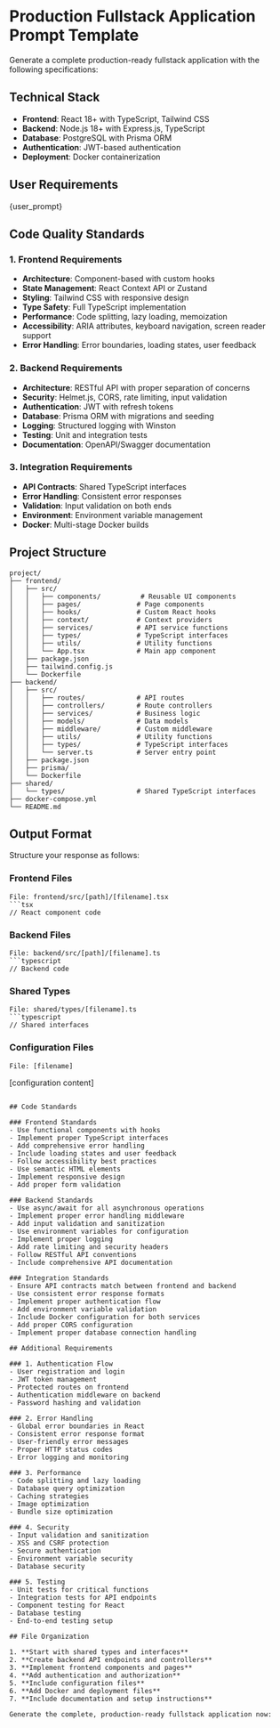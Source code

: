 # Production Fullstack Application Prompt Template

Generate a complete production-ready fullstack application with the following specifications:

## Technical Stack
- **Frontend**: React 18+ with TypeScript, Tailwind CSS
- **Backend**: Node.js 18+ with Express.js, TypeScript
- **Database**: PostgreSQL with Prisma ORM
- **Authentication**: JWT-based authentication
- **Deployment**: Docker containerization

## User Requirements
{user_prompt}

## Code Quality Standards

### 1. Frontend Requirements
- **Architecture**: Component-based with custom hooks
- **State Management**: React Context API or Zustand
- **Styling**: Tailwind CSS with responsive design
- **Type Safety**: Full TypeScript implementation
- **Performance**: Code splitting, lazy loading, memoization
- **Accessibility**: ARIA attributes, keyboard navigation, screen reader support
- **Error Handling**: Error boundaries, loading states, user feedback

### 2. Backend Requirements
- **Architecture**: RESTful API with proper separation of concerns
- **Security**: Helmet.js, CORS, rate limiting, input validation
- **Authentication**: JWT with refresh tokens
- **Database**: Prisma ORM with migrations and seeding
- **Logging**: Structured logging with Winston
- **Testing**: Unit and integration tests
- **Documentation**: OpenAPI/Swagger documentation

### 3. Integration Requirements
- **API Contracts**: Shared TypeScript interfaces
- **Error Handling**: Consistent error responses
- **Validation**: Input validation on both ends
- **Environment**: Environment variable management
- **Docker**: Multi-stage Docker builds

## Project Structure

```
project/
├── frontend/
│   ├── src/
│   │   ├── components/          # Reusable UI components
│   │   ├── pages/              # Page components
│   │   ├── hooks/              # Custom React hooks
│   │   ├── context/            # Context providers
│   │   ├── services/           # API service functions
│   │   ├── types/              # TypeScript interfaces
│   │   ├── utils/              # Utility functions
│   │   └── App.tsx             # Main app component
│   ├── package.json
│   ├── tailwind.config.js
│   └── Dockerfile
├── backend/
│   ├── src/
│   │   ├── routes/             # API routes
│   │   ├── controllers/        # Route controllers
│   │   ├── services/           # Business logic
│   │   ├── models/             # Data models
│   │   ├── middleware/         # Custom middleware
│   │   ├── utils/              # Utility functions
│   │   ├── types/              # TypeScript interfaces
│   │   └── server.ts           # Server entry point
│   ├── package.json
│   ├── prisma/
│   └── Dockerfile
├── shared/
│   └── types/                  # Shared TypeScript interfaces
├── docker-compose.yml
└── README.md
```

## Output Format

Structure your response as follows:

### Frontend Files
```
File: frontend/src/[path]/[filename].tsx
```tsx
// React component code
```

### Backend Files
```
File: backend/src/[path]/[filename].ts
```typescript
// Backend code
```

### Shared Types
```
File: shared/types/[filename].ts
```typescript
// Shared interfaces
```

### Configuration Files
```
File: [filename]
```
[configuration content]
```

## Code Standards

### Frontend Standards
- Use functional components with hooks
- Implement proper TypeScript interfaces
- Add comprehensive error handling
- Include loading states and user feedback
- Follow accessibility best practices
- Use semantic HTML elements
- Implement responsive design
- Add proper form validation

### Backend Standards
- Use async/await for all asynchronous operations
- Implement proper error handling middleware
- Add input validation and sanitization
- Use environment variables for configuration
- Implement proper logging
- Add rate limiting and security headers
- Follow RESTful API conventions
- Include comprehensive API documentation

### Integration Standards
- Ensure API contracts match between frontend and backend
- Use consistent error response formats
- Implement proper authentication flow
- Add environment variable validation
- Include Docker configuration for both services
- Add proper CORS configuration
- Implement proper database connection handling

## Additional Requirements

### 1. Authentication Flow
- User registration and login
- JWT token management
- Protected routes on frontend
- Authentication middleware on backend
- Password hashing and validation

### 2. Error Handling
- Global error boundaries in React
- Consistent error response format
- User-friendly error messages
- Proper HTTP status codes
- Error logging and monitoring

### 3. Performance
- Code splitting and lazy loading
- Database query optimization
- Caching strategies
- Image optimization
- Bundle size optimization

### 4. Security
- Input validation and sanitization
- XSS and CSRF protection
- Secure authentication
- Environment variable security
- Database security

### 5. Testing
- Unit tests for critical functions
- Integration tests for API endpoints
- Component testing for React
- Database testing
- End-to-end testing setup

## File Organization

1. **Start with shared types and interfaces**
2. **Create backend API endpoints and controllers**
3. **Implement frontend components and pages**
4. **Add authentication and authorization**
5. **Include configuration files**
6. **Add Docker and deployment files**
7. **Include documentation and setup instructions**

Generate the complete, production-ready fullstack application now:
